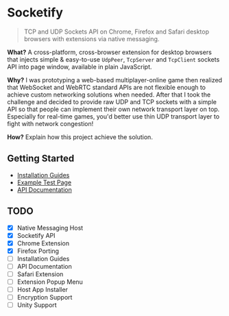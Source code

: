 # Socketify

> TCP and UDP Sockets API on Chrome, Firefox and Safari desktop browsers with extensions via native messaging.

**What?** A cross-platform, cross-browser extension for desktop browsers that injects simple & easy-to-use `UdpPeer`, `TcpServer` and `TcpClient` sockets API into page window, available in plain JavaScript.

**Why?** I was prototyping a web-based multiplayer-online game then realized that WebSocket and WebRTC standard APIs are not flexible enough to achieve custom networking solutions when needed. After that I took the challenge and decided to provide raw UDP and TCP sockets with a simple API so that people can implement their own network transport layer on top. Especially for real-time games, you'd better use thin UDP transport layer to fight with network congestion!

**How?** Explain how this project achieve the solution.

## Getting Started

- [Installation Guides](INSTALL.md)
- [Example Test Page](Example/index.html)
- [API Documentation](API.md)

## TODO

- [x] Native Messaging Host
- [x] Socketify API
- [x] Chrome Extension
- [x] Firefox Porting
- [ ] Installation Guides
- [ ] API Documentation
- [ ] Safari Extension
- [ ] Extension Popup Menu
- [ ] Host App Installer
- [ ] Encryption Support
- [ ] Unity Support
